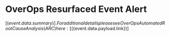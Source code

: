 # OverOps Resurfaced Event Alert

[(${event.data.summary})].  For additional details please see OverOps Automated Root Cause Analysis (ARC) here:  [(${event.data.payload.link})]